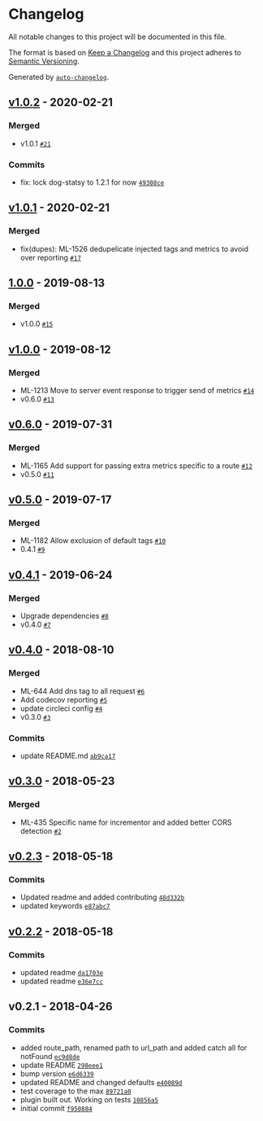 # Changelog
All notable changes to this project will be documented in this file.

The format is based on [Keep a Changelog](http://keepachangelog.com/en/1.0.0/)
and this project adheres to [Semantic Versioning](http://semver.org/spec/v2.0.0.html).

Generated by [`auto-changelog`](https://github.com/CookPete/auto-changelog).

## [v1.0.2](https://github.com/GoodwayGroup/lib-hapi-dogstatsd/compare/v1.0.1...v1.0.2) - 2020-02-21
### Merged
- v1.0.1 [`#21`](https://github.com/GoodwayGroup/lib-hapi-dogstatsd/pull/21)

### Commits
- fix: lock dog-statsy to 1.2.1 for now [`49308ce`](https://github.com/GoodwayGroup/lib-hapi-dogstatsd/commit/49308ce33183f31cd41c76dc8a6dbfa1317fe2a1)

## [v1.0.1](https://github.com/GoodwayGroup/lib-hapi-dogstatsd/compare/1.0.0...v1.0.1) - 2020-02-21
### Merged
- fix(dupes): ML-1526 dedupelicate injected tags and metrics to avoid over reporting [`#17`](https://github.com/GoodwayGroup/lib-hapi-dogstatsd/pull/17)

## [1.0.0](https://github.com/GoodwayGroup/lib-hapi-dogstatsd/compare/v1.0.0...1.0.0) - 2019-08-13
### Merged
- v1.0.0 [`#15`](https://github.com/GoodwayGroup/lib-hapi-dogstatsd/pull/15)

## [v1.0.0](https://github.com/GoodwayGroup/lib-hapi-dogstatsd/compare/v0.6.0...v1.0.0) - 2019-08-12
### Merged
- ML-1213 Move to server event response to trigger send of metrics [`#14`](https://github.com/GoodwayGroup/lib-hapi-dogstatsd/pull/14)
- v0.6.0 [`#13`](https://github.com/GoodwayGroup/lib-hapi-dogstatsd/pull/13)

## [v0.6.0](https://github.com/GoodwayGroup/lib-hapi-dogstatsd/compare/v0.5.0...v0.6.0) - 2019-07-31
### Merged
- ML-1165 Add support for passing extra metrics specific to a route [`#12`](https://github.com/GoodwayGroup/lib-hapi-dogstatsd/pull/12)
- v0.5.0 [`#11`](https://github.com/GoodwayGroup/lib-hapi-dogstatsd/pull/11)

## [v0.5.0](https://github.com/GoodwayGroup/lib-hapi-dogstatsd/compare/v0.4.1...v0.5.0) - 2019-07-17
### Merged
- ML-1182 Allow exclusion of default tags [`#10`](https://github.com/GoodwayGroup/lib-hapi-dogstatsd/pull/10)
- 0.4.1 [`#9`](https://github.com/GoodwayGroup/lib-hapi-dogstatsd/pull/9)

## [v0.4.1](https://github.com/GoodwayGroup/lib-hapi-dogstatsd/compare/v0.4.0...v0.4.1) - 2019-06-24
### Merged
- Upgrade dependencies [`#8`](https://github.com/GoodwayGroup/lib-hapi-dogstatsd/pull/8)
- v0.4.0 [`#7`](https://github.com/GoodwayGroup/lib-hapi-dogstatsd/pull/7)

## [v0.4.0](https://github.com/GoodwayGroup/lib-hapi-dogstatsd/compare/v0.3.0...v0.4.0) - 2018-08-10
### Merged
- ML-644 Add dns tag to all request [`#6`](https://github.com/GoodwayGroup/lib-hapi-dogstatsd/pull/6)
- Add codecov reporting [`#5`](https://github.com/GoodwayGroup/lib-hapi-dogstatsd/pull/5)
- update circleci config [`#4`](https://github.com/GoodwayGroup/lib-hapi-dogstatsd/pull/4)
- v0.3.0 [`#3`](https://github.com/GoodwayGroup/lib-hapi-dogstatsd/pull/3)

### Commits
- update README.md [`ab9ca17`](https://github.com/GoodwayGroup/lib-hapi-dogstatsd/commit/ab9ca1797ae5dfc18076efcdb0ac1ba4e9a29b0e)

## [v0.3.0](https://github.com/GoodwayGroup/lib-hapi-dogstatsd/compare/v0.2.3...v0.3.0) - 2018-05-23
### Merged
- ML-435 Specific name for incrementor and added better CORS detection [`#2`](https://github.com/GoodwayGroup/lib-hapi-dogstatsd/pull/2)

## [v0.2.3](https://github.com/GoodwayGroup/lib-hapi-dogstatsd/compare/v0.2.2...v0.2.3) - 2018-05-18
### Commits
- Updated readme and added contributing [`48d332b`](https://github.com/GoodwayGroup/lib-hapi-dogstatsd/commit/48d332be59268fea0ea503d41b85429672540547)
- updated keywords [`e87abc7`](https://github.com/GoodwayGroup/lib-hapi-dogstatsd/commit/e87abc74a7721843a5745fc73cc0a54b56747c66)

## [v0.2.2](https://github.com/GoodwayGroup/lib-hapi-dogstatsd/compare/v0.2.1...v0.2.2) - 2018-05-18
### Commits
- updated readme [`da1703e`](https://github.com/GoodwayGroup/lib-hapi-dogstatsd/commit/da1703e4a8636c68ee2b77dce81510ab98f811d0)
- updated readme [`e36e7cc`](https://github.com/GoodwayGroup/lib-hapi-dogstatsd/commit/e36e7cc330431296a44ed9775257a7276469e586)

## v0.2.1 - 2018-04-26
### Commits
- added route_path, renamed path to url_path and added catch all for notFound [`ec9d8de`](https://github.com/GoodwayGroup/lib-hapi-dogstatsd/commit/ec9d8de73f450a2e329bd15bd69f40c5bb12bd3e)
- update README [`298eee1`](https://github.com/GoodwayGroup/lib-hapi-dogstatsd/commit/298eee1179993e3d951b5f776e92719f49aa532c)
- bump version [`e6d6339`](https://github.com/GoodwayGroup/lib-hapi-dogstatsd/commit/e6d6339f288098a266e233cae4e92498b290bcb4)
- updated README and changed defaults [`e40089d`](https://github.com/GoodwayGroup/lib-hapi-dogstatsd/commit/e40089de925b866da64dcbaddf0a5c646ec647b7)
- test coverage to the max [`89721a0`](https://github.com/GoodwayGroup/lib-hapi-dogstatsd/commit/89721a065825b2ab1cc58c3001817a62c5536387)
- plugin built out. Working on tests [`10856a5`](https://github.com/GoodwayGroup/lib-hapi-dogstatsd/commit/10856a586b88c7be69fe268fa118e34da23da9de)
- initial commit [`f950884`](https://github.com/GoodwayGroup/lib-hapi-dogstatsd/commit/f9508843834076b7e3f1ef045fda3d8e6423a375)

